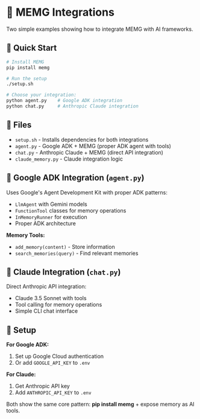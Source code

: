 # 🤖 MEMG Integrations

Two simple examples showing how to integrate MEMG with AI frameworks.

## 🚀 Quick Start

```bash
# Install MEMG
pip install memg

# Run the setup
./setup.sh

# Choose your integration:
python agent.py    # Google ADK integration
python chat.py     # Anthropic Claude integration
```

## 📁 Files

- `setup.sh` - Installs dependencies for both integrations
- `agent.py` - Google ADK + MEMG (proper ADK agent with tools)
- `chat.py` - Anthropic Claude + MEMG (direct API integration)
- `claude_memory.py` - Claude integration logic

## 🤖 Google ADK Integration (`agent.py`)

Uses Google's Agent Development Kit with proper ADK patterns:
- `LlmAgent` with Gemini models
- `FunctionTool` classes for memory operations
- `InMemoryRunner` for execution
- Proper ADK architecture

**Memory Tools:**
- `add_memory(content)` - Store information
- `search_memories(query)` - Find relevant memories

## 🧠 Claude Integration (`chat.py`)

Direct Anthropic API integration:
- Claude 3.5 Sonnet with tools
- Tool calling for memory operations
- Simple CLI chat interface

## 🔧 Setup

**For Google ADK:**
1. Set up Google Cloud authentication
2. Or add `GOOGLE_API_KEY` to `.env`

**For Claude:**
1. Get Anthropic API key
2. Add `ANTHROPIC_API_KEY` to `.env`

Both show the same core pattern: **pip install memg** + expose memory as AI tools. 